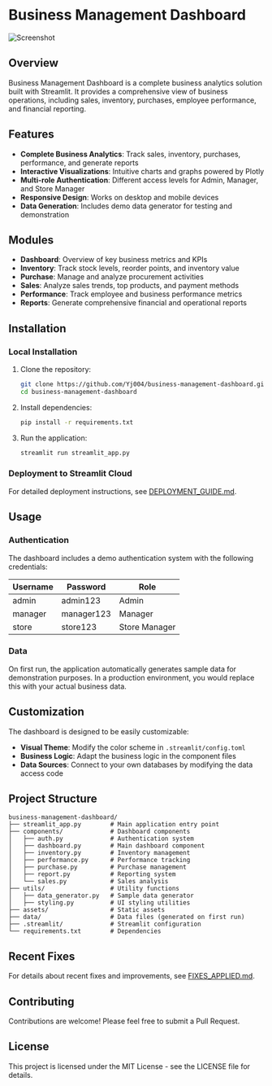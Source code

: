 # Business Management Dashboard

![Screenshot](assets/dashboard_screenshot.jpg)

## Overview

Business Management Dashboard is a complete business analytics solution built with Streamlit. It provides a comprehensive view of business operations, including sales, inventory, purchases, employee performance, and financial reporting.

## Features

- **Complete Business Analytics**: Track sales, inventory, purchases, performance, and generate reports
- **Interactive Visualizations**: Intuitive charts and graphs powered by Plotly
- **Multi-role Authentication**: Different access levels for Admin, Manager, and Store Manager
- **Responsive Design**: Works on desktop and mobile devices
- **Data Generation**: Includes demo data generator for testing and demonstration

## Modules

- **Dashboard**: Overview of key business metrics and KPIs
- **Inventory**: Track stock levels, reorder points, and inventory value
- **Purchase**: Manage and analyze procurement activities
- **Sales**: Analyze sales trends, top products, and payment methods
- **Performance**: Track employee and business performance metrics
- **Reports**: Generate comprehensive financial and operational reports

## Installation

### Local Installation

1. Clone the repository:
   ```bash
   git clone https://github.com/Yj004/business-management-dashboard.git
   cd business-management-dashboard
   ```

2. Install dependencies:
   ```bash
   pip install -r requirements.txt
   ```

3. Run the application:
   ```bash
   streamlit run streamlit_app.py
   ```

### Deployment to Streamlit Cloud

For detailed deployment instructions, see [DEPLOYMENT_GUIDE.md](DEPLOYMENT_GUIDE.md).

## Usage

### Authentication

The dashboard includes a demo authentication system with the following credentials:

| Username | Password  | Role          |
|----------|-----------|---------------|
| admin    | admin123  | Admin         |
| manager  | manager123| Manager       |
| store    | store123  | Store Manager |

### Data

On first run, the application automatically generates sample data for demonstration purposes. In a production environment, you would replace this with your actual business data.

## Customization

The dashboard is designed to be easily customizable:

- **Visual Theme**: Modify the color scheme in `.streamlit/config.toml`
- **Business Logic**: Adapt the business logic in the component files
- **Data Sources**: Connect to your own databases by modifying the data access code

## Project Structure

```
business-management-dashboard/
├── streamlit_app.py        # Main application entry point
├── components/             # Dashboard components
│   ├── auth.py             # Authentication system
│   ├── dashboard.py        # Main dashboard component
│   ├── inventory.py        # Inventory management
│   ├── performance.py      # Performance tracking
│   ├── purchase.py         # Purchase management
│   ├── report.py           # Reporting system
│   └── sales.py            # Sales analysis
├── utils/                  # Utility functions
│   ├── data_generator.py   # Sample data generator
│   ├── styling.py          # UI styling utilities
├── assets/                 # Static assets
├── data/                   # Data files (generated on first run)
├── .streamlit/             # Streamlit configuration
└── requirements.txt        # Dependencies
```

## Recent Fixes

For details about recent fixes and improvements, see [FIXES_APPLIED.md](FIXES_APPLIED.md).

## Contributing

Contributions are welcome! Please feel free to submit a Pull Request.

## License

This project is licensed under the MIT License - see the LICENSE file for details. 